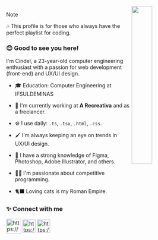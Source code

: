 


<img align="right" width=33% src="https://github.com/Cindelevelyn/cindelevelyn/assets/60244854/fbf6d781-7719-4892-8109-e71998ff1b02"/>
<div align="left">

> [!NOTE]  
> 🎶 This profile is for those who always have the perfect playlist for coding.

  ### 😊 Good to see you here!


I'm Cindel, a 23-year-old computer engineering enthusiast with a passion for web development (front-end) and UX/UI design.

- 🎓 Education: Computer Engineering at IFSULDEMINAS
  
- 🏢 I'm currently working at **A Recreativa** and as a freelancer.
  
- ⚙️ I use daily: `.ts`, `.tsx`, `.html`, `.css`.

- 🖌️ I'm always keeping an eye on trends in UX/UI design.

- 🎨 I have a strong knowledge of Figma, Photoshop, Adobe Illustrator, and others.

- 👩‍💻 I'm passionate about competitive programming.

- 🐈‍⬛ Loving cats is my Roman Empire.

### ✨ Connect with me

<a href="https://www.instagram.com/cindel.exe" target="blank"><img align="center" src="https://cdn-icons-png.flaticon.com/512/4138/4138124.png" alt="https://www.instagram.com/cindel.exe" height="40" width="40" /></a>
<a href="https://www.linkedin.com/in/cindelsousa" target="blank"><img align="center" src="https://static-00.iconduck.com/assets.00/linkedin-icon-2048x2048-ya5g47j2.png" alt="https://www.linkedin.com/in/cindelsousa" height="35" width="35" /></a>
<a href="https://www.behance.net/cindelsousa" target="blank"><img align="center" src="https://cdn-icons-png.flaticon.com/512/145/145799.png" alt="https://www.behance.net/cindelsousa" height="35" width="35" /></a>
</div>

